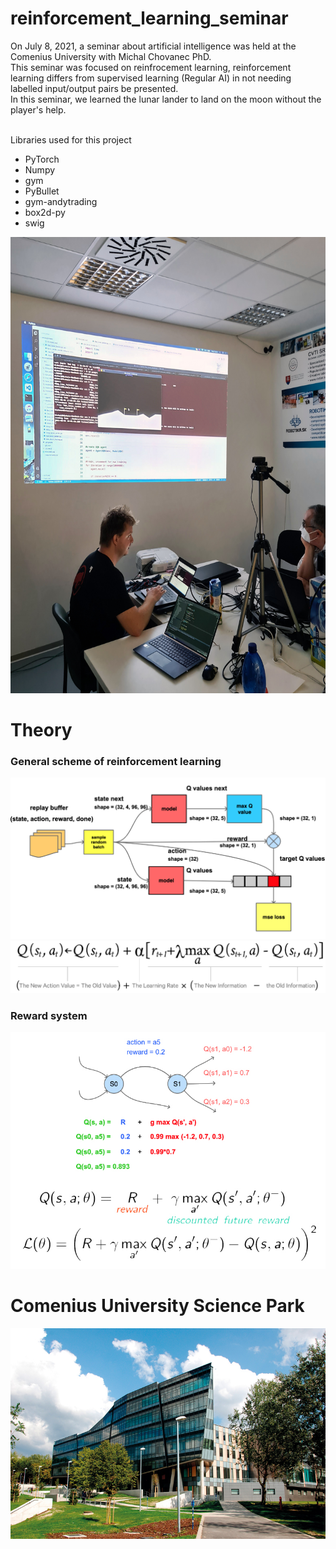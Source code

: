 # reinforcement_learning_seminar

On July 8, 2021, a seminar about artificial intelligence was held at the Comenius University with Michal Chovanec PhD. <br/>
This seminar was focused on reinfrocement learning, reinforcement learning differs from supervised learning (Regular AI)  in not needing labelled input/output pairs be presented.<br/>
In this seminar, we learned the lunar lander to land on the moon without the player's help.<br/>
<br/>

Libraries used for this project
   - PyTorch
   - Numpy
   - gym
   - PyBullet
   - gym-andytrading
   - box2d-py
   - swig<br/>
  

<img src="https://github.com/Samuel-Bachorik/reinforcement_learning_seminar/blob/main/Images/Seminar.jpg" width="600" height="730">


# Theory

### General scheme of reinforcement learning <br/>
![Seminar](https://github.com/Samuel-Bachorik/reinforcement_learning_seminar/blob/main/Images/Slide.PNG)<br/>
![Scheme](https://github.com/Samuel-Bachorik/reinforcement_learning_seminar/blob/main/Images/equatoin.jpg)<br/>
### Reward system <br/>
![Equation](https://github.com/Samuel-Bachorik/reinforcement_learning_seminar/blob/main/Images/Slide3.jpg)<br/>
# Comenius University Science Park
![UK](https://github.com/Samuel-Bachorik/reinforcement_learning_seminar/blob/main/Images/Comenius%20University%20Science%20Park%20building.jpg
)<br/>




